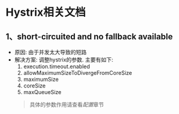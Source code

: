 # Hystrix相关文档

## 1、short-circuited and no fallback available

- 原因: 由于并发太大导致的短路
- 解决方案: 调整hystrix的参数. 主要有如下:
    1. execution.timeout.enabled
    1. allowMaximumSizeToDivergeFromCoreSize
    1. maximumSize
    1. coreSize
    1. maxQueueSize
    > 具体的参数作用请查看*配置*章节
